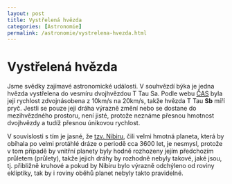 ```yaml
---
layout: post
title: Vystřelená hvězda
categories: [Astronomie]
permalink: /astronomie/vystrelena-hvezda.html
---
```

# Vystřelená hvězda

Jsme svědky zajímavé astronomické události. V souhvězdí býka je jedna hvězda vystřelena do vesmíru dvojhvězdou T Tau Sa. Podle webu [ČAS](http://www.astro.cz/cz/news/show.php?id=844) byla její rychlost zdvojnásobena z 10km/s na 20km/s, takže hvězda T Tau **Sb** míří pryč. Jestli se pouze její dráha výrazně změní nebo se dostane do mezihvězdného prostoru, není jisté, protože neznáme přesnou hmotnost dvojhvězdy a tudíž přesnou únikovou rychlost.

V souvislosti s tím je jasné, že [tzv. Nibiru](http://www.eldar.cz/hade/nibiru.html), čili velmi hmotná planeta, která by obíhala po velmi protáhlé dráze o periodě cca 3600 let, je nesmysl, protože v tom případě by vnitřní planety byly hodně rozhozeny jejím předchozím průletem (průlety), takže jejich dráhy by rozhodně nebyly takové, jaké jsou, tj. přibližně kruhové a pokud by Nibiru bylo výrazně odchýleno od roviny ekliptiky, tak by i roviny oběhů planet nebyly takto pravidelné.


